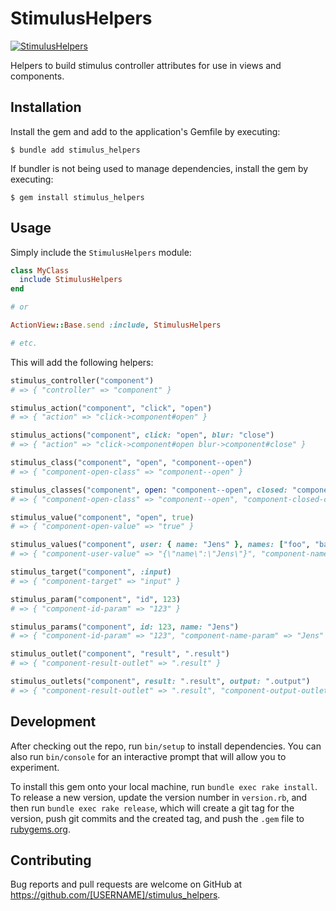 # StimulusHelpers

[![StimulusHelpers](https://github.com/tomasc/stimulus_helpers/actions/workflows/ruby.yml/badge.svg)](https://github.com/tomasc/stimulus_helpers/actions/workflows/ruby.yml)

Helpers to build stimulus controller attributes for use in views and components.

## Installation

Install the gem and add to the application's Gemfile by executing:

    $ bundle add stimulus_helpers

If bundler is not being used to manage dependencies, install the gem by executing:

    $ gem install stimulus_helpers

## Usage

Simply include the `StimulusHelpers` module:

```ruby
class MyClass
  include StimulusHelpers
end

# or

ActionView::Base.send :include, StimulusHelpers

# etc.
```

This will add the following helpers:

```ruby
stimulus_controller("component")
# => { "controller" => "component" }

stimulus_action("component", "click", "open")
# => { "action" => "click->component#open" }

stimulus_actions("component", click: "open", blur: "close")
# => { "action" => "click->component#open blur->component#close" }

stimulus_class("component", "open", "component--open")
# => { "component-open-class" => "component--open" }

stimulus_classes("component", open: "component--open", closed: "component--closed")
# => { "component-open-class" => "component--open", "component-closed-class" => "component--closed" }

stimulus_value("component", "open", true)
# => { "component-open-value" => "true" }

stimulus_values("component", user: { name: "Jens" }, names: ["foo", "bar"])
# => { "component-user-value" => "{\"name\":\"Jens\"}", "component-names-value" => "[\"foo\",\"bar\"]" }

stimulus_target("component", :input)
# => { "component-target" => "input" }

stimulus_param("component", "id", 123)
# => { "component-id-param" => "123" }

stimulus_params("component", id: 123, name: "Jens")
# => { "component-id-param" => "123", "component-name-param" => "Jens" }

stimulus_outlet("component", "result", ".result")
# => { "component-result-outlet" => ".result" }

stimulus_outlets("component", result: ".result", output: ".output")
# => { "component-result-outlet" => ".result", "component-output-outlet" => ".output" }
```

## Development

After checking out the repo, run `bin/setup` to install dependencies. You can also run `bin/console` for an interactive prompt that will allow you to experiment.

To install this gem onto your local machine, run `bundle exec rake install`. To release a new version, update the version number in `version.rb`, and then run `bundle exec rake release`, which will create a git tag for the version, push git commits and the created tag, and push the `.gem` file to [rubygems.org](https://rubygems.org).

## Contributing

Bug reports and pull requests are welcome on GitHub at https://github.com/[USERNAME]/stimulus_helpers.
